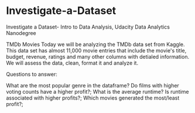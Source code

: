 # Investigate-a-Dataset
Investigate a Dataset- Intro to Data Analysis, Udacity Data Analytics Nanodegree



TMDb Movies
Today we will be analyzing the TMDb data set from Kaggle. This data set has almost 11,000 movie entries that include the movie's title, budget, revenue, ratings and many other columns with detialed information. We will assess the data, clean, format it and analyze it.

Questions to answer:

What are the most popular genre in the dataframe?
Do films with higher voting counts have a higher profit?;
What is the average runtime?
Is runtime associated with higher profits?;
Which movies generated the most/least profit?;
